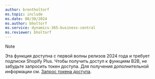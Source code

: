 ```yaml
---
author: brentholtorf
ms.topic: include
ms.date: 08/30/2024
ms.author: bholtorf
ms.service: dynamics-365-business-central
ms.reviewer: bholtorf
---
```


> [!NOTE]
> Эта функция доступна с первой волны релизов 2024 года и требует подписки Shopify Plus. Чтобы получить доступ к функциям B2B, не забудьте запросить токен доступа. Для получения дополнительной информации см. [Запрос токена доступа](../../business-central/shopify/troubleshoot.md#request-the-access-token).
